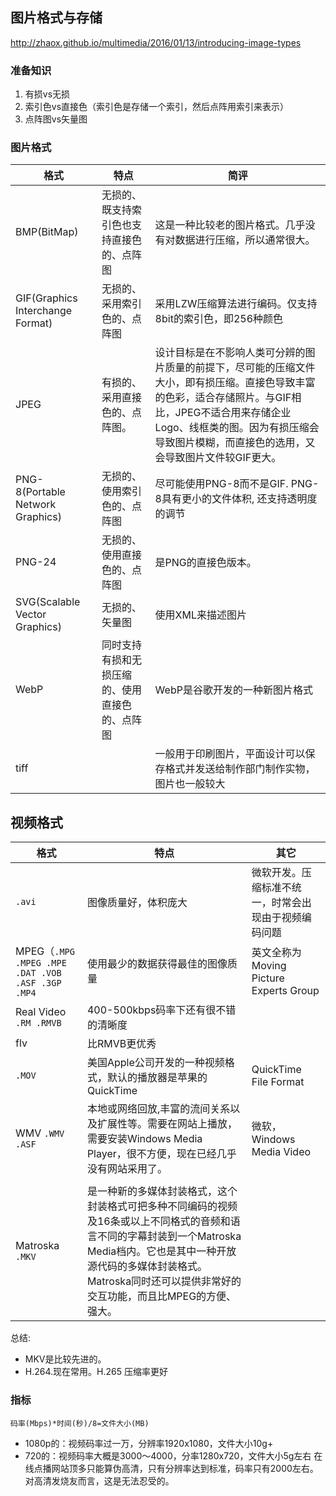 

## 图片格式与存储
http://zhaox.github.io/multimedia/2016/01/13/introducing-image-types
### 准备知识
1. 有损vs无损
2. 索引色vs直接色（索引色是存储一个索引，然后点阵用索引来表示）
3. 点阵图vs矢量图



### 图片格式

|格式|特点|简评|
|--|--|--|
|BMP(BitMap)|无损的、既支持索引色也支持直接色的、点阵图|这是一种比较老的图片格式。几乎没有对数据进行压缩，所以通常很大。|
|GIF(Graphics Interchange Format)|无损的、采用索引色的、点阵图|采用LZW压缩算法进行编码。仅支持8bit的索引色，即256种颜色|适用于对色彩要求不高同时需要文件体积较小的场景，比如企业Logo、线框类的图等
|JPEG|有损的、采用直接色的、点阵图。|设计目标是在不影响人类可分辨的图片质量的前提下，尽可能的压缩文件大小，即有损压缩。直接色导致丰富的色彩，适合存储照片。与GIF相比，JPEG不适合用来存储企业Logo、线框类的图。因为有损压缩会导致图片模糊，而直接色的选用，又会导致图片文件较GIF更大。|
|PNG-8(Portable Network Graphics)|无损的、使用索引色的、点阵图|尽可能使用PNG-8而不是GIF. PNG-8具有更小的文件体积, 还支持透明度的调节|
|PNG-24|无损的、使用直接色的、点阵图|是PNG的直接色版本。|
|SVG(Scalable Vector Graphics)|无损的、矢量图|使用XML来描述图片|
|WebP|同时支持有损和无损压缩的、使用直接色的、点阵图|WebP是谷歌开发的一种新图片格式
|tiff||一般用于印刷图片，平面设计可以保存格式并发送给制作部门制作实物，图片也一般较大

## 视频格式

|格式|特点|其它
|--|--|--|
| `.avi`|图像质量好，体积庞大|微软开发。压缩标准不统一，时常会出现由于视频编码问题
|MPEG（`.MPG .MPEG .MPE .DAT .VOB .ASF .3GP .MP4`|使用最少的数据获得最佳的图像质量|英文全称为Moving Picture Experts Group
|Real Video `.RM .RMVB`|400-500kbps码率下还有很不错的清晰度
|flv|比RMVB更优秀
|`.MOV`|美国Apple公司开发的一种视频格式，默认的播放器是苹果的QuickTime|QuickTime File Format
|WMV `.WMV .ASF`|本地或网络回放,丰富的流间关系以及扩展性等。需要在网站上播放，需要安装Windows Media Player，很不方便，现在已经几乎没有网站采用了。|微软，Windows Media Video
||
|Matroska `.MKV`|是一种新的多媒体封装格式，这个封装格式可把多种不同编码的视频及16条或以上不同格式的音频和语言不同的字幕封装到一个Matroska Media档内。它也是其中一种开放源代码的多媒体封装格式。Matroska同时还可以提供非常好的交互功能，而且比MPEG的方便、强大。



总结:
- MKV是比较先进的。
- H.264.现在常用。H.265 压缩率更好

### 指标
```
码率(Mbps)*时间(秒)/8=文件大小(MB)
```
- 1080p的：视频码率过一万，分辨率1920x1080，文件大小10g+
- 720的：视频码率大概是3000～4000，分率1280x720，文件大小5g左右
在线点播网站顶多只能算伪高清，只有分辨率达到标准，码率只有2000左右。对高清发烧友而言，这是无法忍受的。
